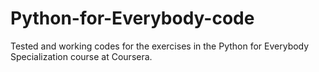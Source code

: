 # Python-for-Everybody-code
Tested and working codes for the exercises in the Python for Everybody Specialization course at Coursera.
